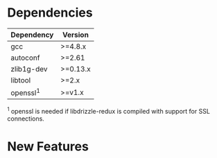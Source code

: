 Dependencies
============

Dependency | Version
-----------|---------
gcc        | >=4.8.x
autoconf   | >=2.61
zlib1g-dev | >=0.13.x
libtool    | >=2.x
openssl<sup>1</sup> | >=v1.x

<sup>1</sup> openssl is needed if libdrizzle-redux is compiled with support for
SSL connections.

New Features
============
